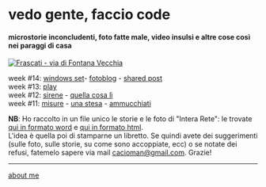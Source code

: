 # vedo gente, faccio code    

#### microstorie inconcludenti, foto fatte male, video insulsi e altre cose così nei paraggi di casa  

[![](https://drive.google.com/uc?id=1efzLbjkRM6lAVZ7YeT9cSAN4cTd9gzpl "Frascati - via di Fontana Vecchia")](https://www.flickr.com/photos/cacioman) 

week #14: [windows set](https://www.flickr.com/gp/cacioman/M6z824)- [fotoblog](https://www.flickr.com/photos/cacioman) - [shared post](https://t.me/cacioshared)     
week #13: [play](https://www.flickr.com/gp/cacioman/59RMK0)       
week #12:  [sirene](https://cacioman.github.io/20wk12-sirene-acasa.html) - [quella cosa lì](https://www.flickr.com/gp/cacioman/JV1KdM)     
week #11: 
[misure](https://cacioman.github.io/20wk11-lasettimana.html) - [una stesa](https://cacioman.github.io/20wk11-unastesa-acasa.html) - [ammucchiati](https://www.flickr.com/gp/cacioman/0129i8)  

<!---  
week #10: [in hoc signo](https://cacioman.github.io/20wk10-lasettimana.html) - [braccia](https://cacioman.github.io/20wk10-braccia-papz.html) - [colombo](https://cacioman.github.io/19wk37-colombo-interarete.html) - [occhi](https://www.flickr.com/gp/cacioman/M64eq1)    

raccolte: [p.a.p.z](https://cacioman.github.io/papz.html) - [**intera rete**](https://cacioman.github.io/interarete.html) - [a.d.l.g.](https://www.youtube.com/channel/UC8B2bq3VdPtSeLzryWwNAlQ)     

--->  
 
**NB**: Ho raccolto in un file unico le storie e le foto di "Intera Rete": le trovate [qui in formato word](https://docs.google.com/document/d/1PV7WbbdWiHOb4LGqKyP_v74guc3X_x8mVvlGyGiRBqY/edit?usp=sharing&authuser=0) e [qui in formato html](https://docs.google.com/document/d/e/2PACX-1vQRwiANaom26EhtbYZtutYeL-2fAjymjrPLMVab8JFhXCJS-6tZhbRlzBT5uN64oruOdjbD5KI3Oofl/pub?authuser=0).  
L'idea è quella poi di stamparne un libretto. Se quindi avete dei suggerimenti (sulle foto, sulle storie, su come sono accoppiate, ecc) o se notate dei refusi, fatemelo sapere via mail [cacioman@gmail.com](mailto:cacioman@gmail.com).  Grazie!

---
 [about me](https://cacioman.github.io/aboutme.html)  
